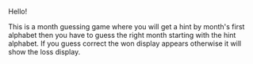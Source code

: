 Hello!

This is a month guessing game where you will get a hint by month's first alphabet then you have to guess the right month starting with the hint alphabet. If you guess correct the won display appears otherwise it will show the loss display.

